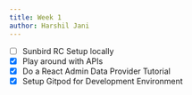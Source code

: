 ```yaml
---
title: Week 1
author: Harshil Jani    
---
```

<!--

-->

- [ ] Sunbird RC Setup locally
- [x] Play around with APIs
- [x] Do a React Admin Data Provider Tutorial
- [x] Setup Gitpod for Development Environment
